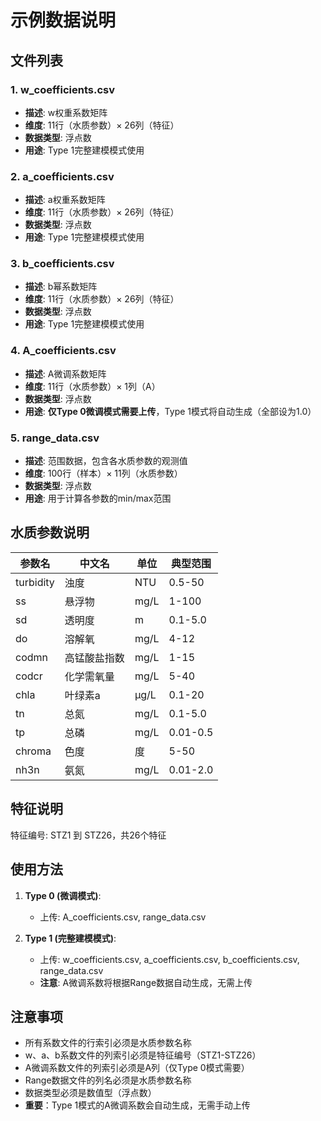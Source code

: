 # 示例数据说明

## 文件列表

### 1. w_coefficients.csv
- **描述**: w权重系数矩阵
- **维度**: 11行（水质参数）× 26列（特征）
- **数据类型**: 浮点数
- **用途**: Type 1完整建模模式使用

### 2. a_coefficients.csv
- **描述**: a权重系数矩阵
- **维度**: 11行（水质参数）× 26列（特征）
- **数据类型**: 浮点数
- **用途**: Type 1完整建模模式使用

### 3. b_coefficients.csv
- **描述**: b幂系数矩阵
- **维度**: 11行（水质参数）× 26列（特征）
- **数据类型**: 浮点数
- **用途**: Type 1完整建模模式使用

### 4. A_coefficients.csv
- **描述**: A微调系数矩阵
- **维度**: 11行（水质参数）× 1列（A）
- **数据类型**: 浮点数
- **用途**: **仅Type 0微调模式需要上传**，Type 1模式将自动生成（全部设为1.0）

### 5. range_data.csv
- **描述**: 范围数据，包含各水质参数的观测值
- **维度**: 100行（样本）× 11列（水质参数）
- **数据类型**: 浮点数
- **用途**: 用于计算各参数的min/max范围

## 水质参数说明

| 参数名 | 中文名 | 单位 | 典型范围 |
|-------|--------|------|----------|
| turbidity | 浊度 | NTU | 0.5-50 |
| ss | 悬浮物 | mg/L | 1-100 |
| sd | 透明度 | m | 0.1-5.0 |
| do | 溶解氧 | mg/L | 4-12 |
| codmn | 高锰酸盐指数 | mg/L | 1-15 |
| codcr | 化学需氧量 | mg/L | 5-40 |
| chla | 叶绿素a | μg/L | 0.1-20 |
| tn | 总氮 | mg/L | 0.1-5.0 |
| tp | 总磷 | mg/L | 0.01-0.5 |
| chroma | 色度 | 度 | 5-50 |
| nh3n | 氨氮 | mg/L | 0.01-2.0 |

## 特征说明

特征编号: STZ1 到 STZ26，共26个特征

## 使用方法

1. **Type 0 (微调模式)**:
   - 上传: A_coefficients.csv, range_data.csv
   
2. **Type 1 (完整建模模式)**:
   - 上传: w_coefficients.csv, a_coefficients.csv, b_coefficients.csv, range_data.csv
   - **注意**: A微调系数将根据Range数据自动生成，无需上传

## 注意事项

- 所有系数文件的行索引必须是水质参数名称
- w、a、b系数文件的列索引必须是特征编号（STZ1-STZ26）
- A微调系数文件的列索引必须是A列（仅Type 0模式需要）
- Range数据文件的列名必须是水质参数名称
- 数据类型必须是数值型（浮点数）
- **重要**：Type 1模式的A微调系数会自动生成，无需手动上传

